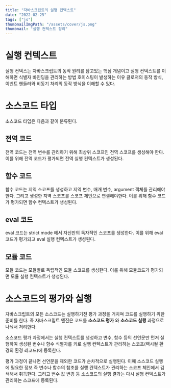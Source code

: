 ```yaml
---
title: "자바스크립트의 실행 컨텍스트"
date: "2022-02-25"
tags: ["js"]
thumbnailImgPath: "/assets/cover/js.png"
thumbnail: "실행 컨텍스트 정리"
---
```


# 실행 컨텍스트

실행 컨텍스는 자바스크립트의 동작 원리를 담고있는 핵심 개념이고 실행 컨텍스트를 이해하면 식별자 바인딩을 관리하는 방법 호이스팅이 발생하는 이유 클로저의 동작 방식, 이벤트 핸들러와 비동기 처리의 동작 방식을 이해할 수 있다.

# 소스코드 타입

소스코드 타입은 다음과 같이 분류된다.

## 전역 코드

전역 코드는 전역 변수를 관리하기 위해 최상위 스코프인 전역 스코프를 생성해야 한다. 이를 위해 전역 코드가 평가되면 전역 실행 컨텍스트가 생성된다.

## 함수 코드

함수 코드는 지역 스코프를 생성하고 지역 변수, 매개 변수, argument 객체를 관리해야한다. 그리고 생성한 지역 스코프를 스코프 체인으로 연결해야한다. 이를 위해 함수 코드가 평가되면 함수 컨텍스트가 생성된다.

## eval 코드

eval 코드는 strict mode 에서 자신만의 독자적인 스코프를 생성한다. 이를 위해 eval 코드가 평가되고 eval 실행 컨텍스트가 생성된다.

## 모듈 코드

모듈 코드는 모듈별로 독립적인 모듈 스코프를 생성한다. 이룰 위해 모듈코드가 평가되면 모듈 실행 컨텍스트가 생성된다.

# 소스코드의 평가와 실행

자바스크립트의 모든 소스코드는 실행하기전 평가 과정을 거치며 코드를 실행하기 위한 준비를 한다. 즉 자바스크립트 엔진은 코드를 **소스코드 평가** 와 **소스코드 실행** 과정으로 나눠서 처리한다.

소스코드 평가 과정에서는 실행 컨텍스트를 생성하고 변수, 함수 등의 선언문만 먼저 실행하여 생성된 변수나 함수 식별자를 키로 실행 컨텍스트가 관리하는 스코프(렉시컬 환경의 환경 레코드)에 등록한다.

평가 과정이 끝나면 선언문을 제외한 코드가 순차적으로 실행된다. 이때 소스코드 실행에 필요한 정보 즉 변수나 함수의 참조를 실행 컨텍스트가 관리하는 스코프 체인에서 검색해서 취득한다. 그리고 변수 값 변경 등 소스코드의 실행 결과는 다시 실행 컨텍스트가 관리하는 스코프에 등록된다.
